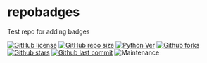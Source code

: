 # repobadges
Test repo for adding badges


[![GitHub license](https://img.shields.io/github/license/rohanj-qxf2/repobadges)](https://github.com/rohanj-qxf2/repobadges)
[![GitHub repo size](https://img.shields.io/github/repo-size/rohanj-qxf2/repobadges)](https://github.com/rohanj-qxf2/repobadges)
[![Python Ver](https://img.shields.io/github/pipenv/locked/python-version/rohanj-qxf2/repobadges)](https://github.com/rohanj-qxf2/repobadges)
[![Github forks](https://img.shields.io/github/forks/rohanj-qxf2/repobadges)](https://github.com/rohanj-qxf2/repobadges)
[![Github stars](https://img.shields.io/github/stars/rohanj-qxf2/repobadges)](https://github.com/rohanj-qxf2/repobadges)
[![Github last commit ](https://img.shields.io/github/last-commit/rohanj-qxf2/repobadges)](https://github.com/rohanj-qxf2/repobadges)
![Maintenance](https://img.shields.io/maintenance/yes/2019)




